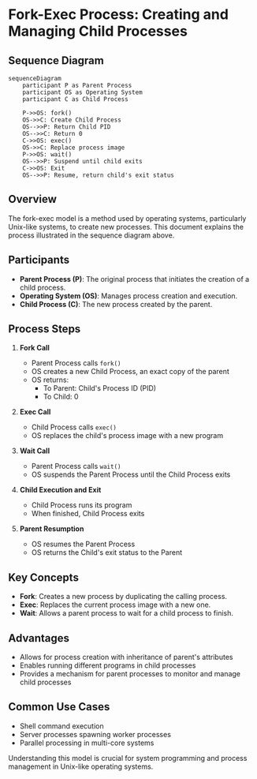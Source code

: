 # Fork-Exec Process: Creating and Managing Child Processes

## Sequence Diagram

```mermaid
sequenceDiagram
    participant P as Parent Process
    participant OS as Operating System
    participant C as Child Process

    P->>OS: fork()
    OS->>C: Create Child Process
    OS-->>P: Return Child PID
    OS-->>C: Return 0
    C->>OS: exec()
    OS->>C: Replace process image
    P->>OS: wait()
    OS-->>P: Suspend until child exits
    C->>OS: Exit
    OS-->>P: Resume, return child's exit status
```

## Overview

The fork-exec model is a method used by operating systems, particularly Unix-like systems, to create new processes. This document explains the process illustrated in the sequence diagram above.

## Participants

- **Parent Process (P)**: The original process that initiates the creation of a child process.
- **Operating System (OS)**: Manages process creation and execution.
- **Child Process (C)**: The new process created by the parent.

## Process Steps

1. **Fork Call**
   - Parent Process calls `fork()`
   - OS creates a new Child Process, an exact copy of the parent
   - OS returns:
     - To Parent: Child's Process ID (PID)
     - To Child: 0

2. **Exec Call**
   - Child Process calls `exec()`
   - OS replaces the child's process image with a new program

3. **Wait Call**
   - Parent Process calls `wait()`
   - OS suspends the Parent Process until the Child Process exits

4. **Child Execution and Exit**
   - Child Process runs its program
   - When finished, Child Process exits

5. **Parent Resumption**
   - OS resumes the Parent Process
   - OS returns the Child's exit status to the Parent

## Key Concepts

- **Fork**: Creates a new process by duplicating the calling process.
- **Exec**: Replaces the current process image with a new one.
- **Wait**: Allows a parent process to wait for a child process to finish.

## Advantages

- Allows for process creation with inheritance of parent's attributes
- Enables running different programs in child processes
- Provides a mechanism for parent processes to monitor and manage child processes

## Common Use Cases

- Shell command execution
- Server processes spawning worker processes
- Parallel processing in multi-core systems

Understanding this model is crucial for system programming and process management in Unix-like operating systems.
